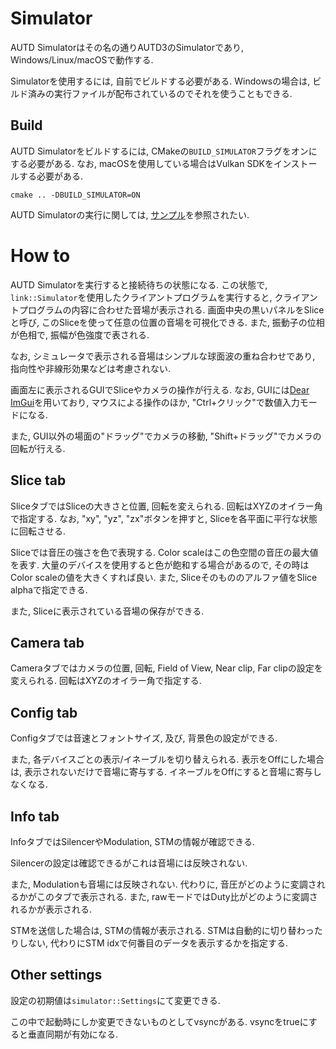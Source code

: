 # Simulator

AUTD Simulatorはその名の通りAUTD3のSimulatorであり, Windows/Linux/macOSで動作する.

Simulatorを使用するには, 自前でビルドする必要がある.
Windowsの場合は, ビルド済みの実行ファイルが配布されているのでそれを使うこともできる.

## Build

AUTD Simulatorをビルドするには, CMakeの`BUILD_SIMULATOR`フラグをオンにする必要がある.
なお, macOSを使用している場合はVulkan SDKをインストールする必要がある.

```
cmake .. -DBUILD_SIMULATOR=ON
```

AUTD Simulatorの実行に関しては, [サンプル](https://github.com/shinolab/autd3/blob/master/examples/simulator_server.cpp)を参照されたい.

# How to

AUTD Simulatorを実行すると接続待ちの状態になる.
この状態で, `link::Simulator`を使用したクライアントプログラムを実行すると, クライアントプログラムの内容に合わせた音場が表示される.
画面中央の黒いパネルをSliceと呼び, このSliceを使って任意の位置の音場を可視化できる.
また, 振動子の位相が色相で, 振幅が色強度で表される.

なお, シミュレータで表示される音場はシンプルな球面波の重ね合わせであり, 指向性や非線形効果などは考慮されない.

画面左に表示されるGUIでSliceやカメラの操作が行える.
なお, GUIには[Dear ImGui](https://github.com/ocornut/imgui)を用いており, マウスによる操作のほか, "Ctrl+クリック"で数値入力モードになる.

また, GUI以外の場面の"ドラッグ"でカメラの移動, "Shift+ドラッグ"でカメラの回転が行える.

## Slice tab

SliceタブではSliceの大きさと位置, 回転を変えられる.
回転はXYZのオイラー角で指定する.
なお, "xy", "yz", "zx"ボタンを押すと, Sliceを各平面に平行な状態に回転させる.

Sliceでは音圧の強さを色で表現する.
Color scaleはこの色空間の音圧の最大値を表す.
大量のデバイスを使用すると色が飽和する場合があるので, その時はColor scaleの値を大きくすれば良い.
また, Sliceそのもののアルファ値をSlice alphaで指定できる.

また, Sliceに表示されている音場の保存ができる.

## Camera tab

Cameraタブではカメラの位置, 回転, Field of View, Near clip, Far clipの設定を変えられる.
回転はXYZのオイラー角で指定する.

## Config tab

Configタブでは音速とフォントサイズ, 及び, 背景色の設定ができる.

また, 各デバイスごとの表示/イネーブルを切り替えられる.
表示をOffにした場合は, 表示されないだけで音場に寄与する.
イネーブルをOffにすると音場に寄与しなくなる.

## Info tab

InfoタブではSilencerやModulation, STMの情報が確認できる.

Silencerの設定は確認できるがこれは音場には反映されない.

また, Modulationも音場には反映されない.
代わりに, 音圧がどのように変調されるかがこのタブで表示される.
また, rawモードではDuty比がどのように変調されるかが表示される.

STMを送信した場合は, STMの情報が表示される.
STMは自動的に切り替わったりしない, 代わりにSTM idxで何番目のデータを表示するかを指定する.

## Other settings

設定の初期値は`simulator::Settings`にて変更できる.

この中で起動時にしか変更できないものとしてvsyncがある.
vsyncをtrueにすると垂直同期が有効になる.
